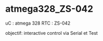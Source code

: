 # atmega328_ZS-042

uC : atmega 328 
RTC : ZS-042

objectif:
interactive control via Serial et Test
